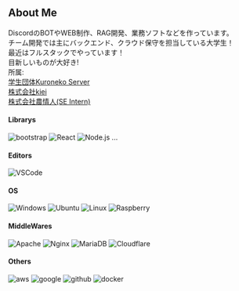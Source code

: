 ## About Me

DiscordのBOTやWEB制作、RAG開発、業務ソフトなどを作っています。<br/>
チーム開発では主にバックエンド、クラウド保守を担当している大学生！<br/>
最近はフルスタックでやっています！<br/>
目新しいものが大好き!<br/>
所属:<br/>
[学生団体Kuroneko Server](https://krnk.org/)<br/>
[株式会社kiei](https://kiei-inc.jp)<br/>
[株式会社農情人(SE Intern)](https://noujoujin.com/)<br/>

<h4>Librarys</h4>
<p>
<img alt="bootstrap" src="https://img.shields.io/badge/-Bootstrap-563D7C.svg?logo=bootstrap&style=flat">
<img alt="React" src="https://img.shields.io/badge/-React-555.svg?logo=react&style=flat">
<img alt="Node.js" src="https://img.shields.io/badge/node.js-6DA55F?style=flat-square&logo=node.js&logoColor=white" />
...
</p>
<h4>Editors</h4>
<p>
  <img alt="VSCode" src="https://img.shields.io/badge/Visual%20Studio%20Code-0078d7.svg?style=flat-square&logo=visual-studio-code&logoColor=white" />
</p>
<h4>OS</h4>
<p>
  <img alt="Windows" src="https://img.shields.io/badge/Windows-0078D6?style=flat-square&logo=windows&logoColor=white" />
  <img alt="Ubuntu" src="https://img.shields.io/badge/Ubuntu-E95420?style=flat-square&logo=ubuntu&logoColor=white" />
  <img alt="Linux" src="https://img.shields.io/badge/-Linux-0099E5.svg?logo=Linux&style=plastic">
  <img alt="Raspberry" src="https://img.shields.io/badge/-Raspberry%20Pi-C51A4A.svg?logo=raspberry-pi&style=flat">
</p>
<h4>MiddleWares</h4>
<p>
<img alt="Apache" src="https://img.shields.io/badge/-Apache-D22128.svg?logo=apache&style=flat">
<img alt="Nginx" src="https://img.shields.io/badge/-Nginx-bfcfcf.svg?logo=nginx&style=flat">
<img alt="MariaDB" src="https://img.shields.io/badge/-MariaDB-0099E5.svg?logo=MySQL&style=plastic">
<img alt="Cloudflare" src="https://img.shields.io/badge/Cloudflare-F38020?style=flat-square&logo=Cloudflare&logoColor=white" />
</p>
<h4>Others</h4>
<p>
<img alt="aws" src="https://img.shields.io/badge/-Amazon%20AWS-232F3E.svg?logo=amazon-aws&style=flat">
<img alt="google" src="https://img.shields.io/badge/-Google%20Cloud-EEE.svg?logo=google-cloud&style=flat">
<img alt="github" src="https://img.shields.io/badge/-GitHub-181717.svg?logo=github&style=flat">
<img alt="docker" src="https://img.shields.io/badge/-Docker-EEE.svg?logo=docker&style=flat">
</p>
